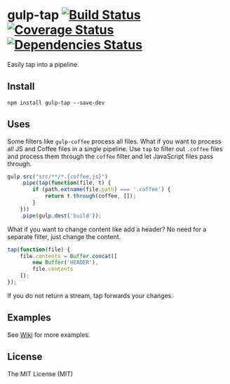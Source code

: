 # gulp-tap [![Build Status](https://travis-ci.org/geejs/gulp-tap.svg?branch=master)](https://travis-ci.org/geejs/gulp-tap) [![Coverage Status](https://coveralls.io/repos/github/geejs/gulp-tap/badge.svg?branch=master)](https://coveralls.io/github/geejs/gulp-tap?branch=master) [![Dependencies Status](https://david-dm.org/geejs/gulp-tap.svg)](https://david-dm.org/geejs/gulp-tap)

Easily tap into a pipeline.

## Install

`npm install gulp-tap --save-dev`

## Uses

Some filters like `gulp-coffee` process all files. What if you want to process
all JS and Coffee files in a single pipeline. Use `tap` to filter out `.coffee`
files and process them through the `coffee` filter and let JavaScript files
pass through.

```js
gulp.src("src/**/*.{coffee,js}")
    .pipe(tap(function(file, t) {
        if (path.extname(file.path) === '.coffee') {
            return t.through(coffee, []);
        }
    }))
    .pipe(gulp.dest('build'));
```

What if you want to change content like add a header? No need for a separate
filter, just change the content.

```js
tap(function(file) {
    file.contents = Buffer.concat([
        new Buffer('HEADER'),
        file.contents
    ]);
});
```

If you do not return a stream, tap forwards your changes.

## Examples

See [Wiki](https://github.com/geejs/gulp-tap/wiki) for more examples.

## License

The MIT License (MIT)

